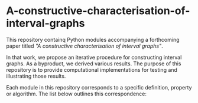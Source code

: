 # A-constructive-characterisation-of-interval-graphs

This repository containq Python modules accompanying a forthcoming paper titled _"A constructive characterisation of interval graphs"_.

In that work, we propose an iterative procedure for constructing interval graphs. As a byproduct, we derived various results. The purpose of this repository is to provide computational implementations for testing and illustrating those results. 

Each module in this repository corresponds to a specific definition, property or algorithm. The list below outlines this correspondence:
